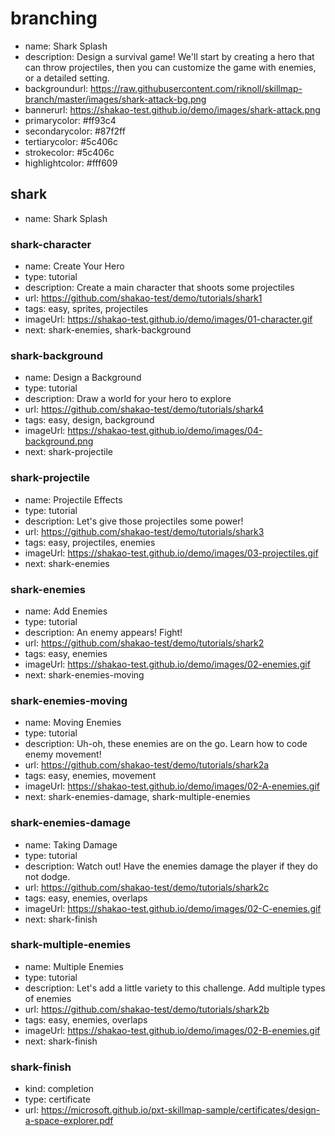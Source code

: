 # branching
* name: Shark Splash
* description: Design a survival game! We'll start by creating a hero that can throw projectiles, then you can customize the game with enemies, or a detailed setting.
* backgroundurl: https://raw.githubusercontent.com/riknoll/skillmap-branch/master/images/shark-attack-bg.png
* bannerurl: https://shakao-test.github.io/demo/images/shark-attack.png
* primarycolor: #ff93c4
* secondarycolor: #87f2ff
* tertiarycolor: #5c406c
* strokecolor: #5c406c
* highlightcolor: #fff609

## shark
* name: Shark Splash

### shark-character
* name: Create Your Hero
* type: tutorial
* description: Create a main character that shoots some projectiles
* url: https://github.com/shakao-test/demo/tutorials/shark1
* tags: easy, sprites, projectiles
* imageUrl: https://shakao-test.github.io/demo/images/01-character.gif
* next: shark-enemies, shark-background

### shark-background
* name: Design a Background
* type: tutorial
* description: Draw a world for your hero to explore
* url: https://github.com/shakao-test/demo/tutorials/shark4
* tags: easy, design, background
* imageUrl: https://shakao-test.github.io/demo/images/04-background.png
* next: shark-projectile

### shark-projectile
* name: Projectile Effects
* type: tutorial
* description: Let's give those projectiles some power!
* url: https://github.com/shakao-test/demo/tutorials/shark3
* tags: easy, projectiles, enemies
* imageUrl: https://shakao-test.github.io/demo/images/03-projectiles.gif
* next: shark-enemies

### shark-enemies
* name: Add Enemies
* type: tutorial
* description: An enemy appears! Fight!
* url: https://github.com/shakao-test/demo/tutorials/shark2
* tags: easy, enemies
* imageUrl: https://shakao-test.github.io/demo/images/02-enemies.gif
* next: shark-enemies-moving

### shark-enemies-moving
* name: Moving Enemies
* type: tutorial
* description: Uh-oh, these enemies are on the go. Learn how to code enemy movement!
* url: https://github.com/shakao-test/demo/tutorials/shark2a
* tags: easy, enemies, movement
* imageUrl: https://shakao-test.github.io/demo/images/02-A-enemies.gif
* next: shark-enemies-damage, shark-multiple-enemies

### shark-enemies-damage
* name: Taking Damage
* type: tutorial
* description: Watch out! Have the enemies damage the player if they do not dodge.
* url: https://github.com/shakao-test/demo/tutorials/shark2c
* tags: easy, enemies, overlaps
* imageUrl: https://shakao-test.github.io/demo/images/02-C-enemies.gif
* next: shark-finish


### shark-multiple-enemies
* name: Multiple Enemies
* type: tutorial
* description: Let's add a little variety to this challenge. Add multiple types of enemies
* url: https://github.com/shakao-test/demo/tutorials/shark2b
* tags: easy, enemies, overlaps
* imageUrl: https://shakao-test.github.io/demo/images/02-B-enemies.gif
* next: shark-finish

### shark-finish
* kind: completion
* type: certificate
* url: https://microsoft.github.io/pxt-skillmap-sample/certificates/design-a-space-explorer.pdf